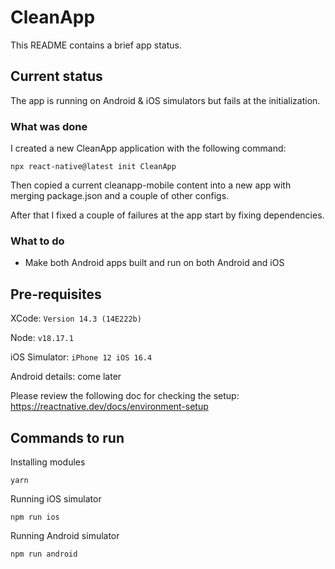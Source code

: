 # CleanApp

This README contains a brief app status.

## Current status

The app is running on Android & iOS simulators but fails at the initialization.

### What was done

I created a new CleanApp application with the following command:
```
npx react-native@latest init CleanApp
```
Then copied a current cleanapp-mobile content into a new app with merging package.json and a couple of other configs.

After that I fixed a couple of failures at the app start by fixing dependencies.

### What to do

*  Make both Android apps built and run on both Android and iOS

## Pre-requisites

XCode: ```Version 14.3 (14E222b)```

Node: ```v18.17.1```

iOS Simulator: ```iPhone 12 iOS 16.4```

Android details: come later

Please review the following doc for checking the setup: https://reactnative.dev/docs/environment-setup

## Commands to run

Installing modules
```
yarn
```

Running iOS simulator
```
npm run ios
```

Running Android simulator
```
npm run android
```